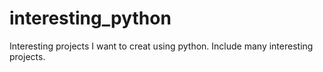 # interesting_python
Interesting projects I want to creat using python. Include many interesting projects.
